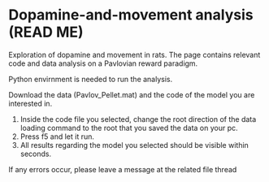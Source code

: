 # Dopamine-and-movement analysis (READ ME)
Exploration of dopamine and movement in rats. The page contains relevant code and data analysis on a Pavlovian reward paradigm.

Python envirnment is needed to run the analysis.

Download the data (Pavlov_Pellet.mat) and the code of the model you are interested in.

1. Inside the code file you selected, change the root direction of the data loading command to the root that you saved the data on your pc.
2. Press f5 and let it run.
3. All results regarding the model you selected should be visible within seconds.


If any errors occur, please leave a message at the related file thread
